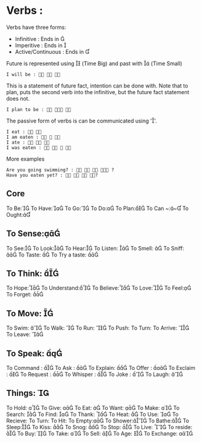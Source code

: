 Verbs :
========
Verbs have three forms:
* Infinitive 		: Ends in 
* Imperitive		: Ends in 
* Active/Continuous 	: Ends in 

Future is represented using  (Time Big) and past with  (Time Small)

	I will be :   

This is a statement of future fact, intention can be done with. Note that to plan, puts the second verb into the infinitive, but the future fact statement does not.
	
	I plan to be :   
	
The passive form of verbs is can be communicated using ''.

	I eat :   
	I am eaten :   
	I ate :   
	I was eaten :     
	 

More examples

	Are you going swimming? :     ?
	Have you eaten yet? :    ?
	

Core 
------

To Be:
To Have:
To Go:
To Do:
To Plan:
To Can ~:~
To Ought: 

To Sense:
--------

To See:
To Look:
To Hear: 
To Listen: 
To Smell:  
To Sniff:  
To Taste:  
To Try a taste: 


To Think: 
-----------
To Hope: 
To Understand:
To Believe:
To Love:
To Feel:
To Forget: 


To Move:  
------------
To Swim:  
To Walk:  
To Run: 
To Push:
To Turn:
To Arrive: 
To Leave:  

To Speak: 
--------
To Command : 
To Ask : 
To Explain: 
To Offer : 
To Exclaim : 
To Request : 
To Whisper : 
To Joke : 
To Laugh: 


Things:  
-------
To Hold: 
To Give: 
To Eat: 
To Want: 
To Make: 
To Search: 
To Find: 
To Thank: 
To Heat: 
To Use: 
To Recieve:
To Turn:
To Hit:
To Empty:
To Shower:
To Bathe: 
To Sleep:
To Kiss: 
To Snog: 
To Stop: 
To Live: 
To reside: 
To Buy: 
To Take: 
To Sell: 
To Age: 
To Exchange: 

